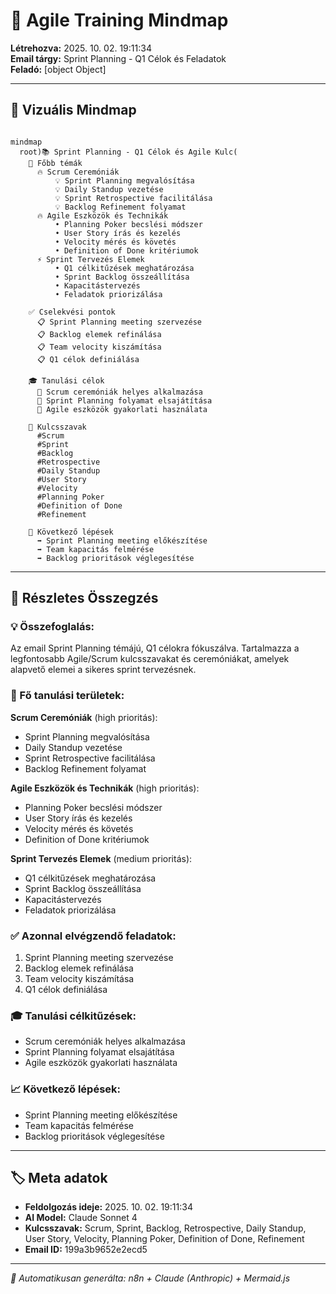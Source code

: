 
# 📧 Agile Training Mindmap
**Létrehozva:** 2025. 10. 02. 19:11:34  
**Email tárgy:** Sprint Planning - Q1 Célok és Feladatok  
**Feladó:** [object Object]  

---

## 🧠 Vizuális Mindmap

```mermaid

mindmap
  root)📚 Sprint Planning - Q1 Célok és Agile Kulc(
    🎯 Főbb témák
      🔥 Scrum Ceremóniák
          💡 Sprint Planning megvalósítása
          💡 Daily Standup vezetése
          💡 Sprint Retrospective facilitálása
          💡 Backlog Refinement folyamat
      🔥 Agile Eszközök és Technikák
          • Planning Poker becslési módszer
          • User Story írás és kezelés
          • Velocity mérés és követés
          • Definition of Done kritériumok
      ⚡ Sprint Tervezés Elemek
          • Q1 célkitűzések meghatározása
          • Sprint Backlog összeállítása
          • Kapacitástervezés
          • Feladatok priorizálása
    
    ✅ Cselekvési pontok
      📋 Sprint Planning meeting szervezése
      📋 Backlog elemek refinálása
      📋 Team velocity kiszámítása
      📋 Q1 célok definiálása
    
    🎓 Tanulási célok
      🎯 Scrum ceremóniák helyes alkalmazása
      🎯 Sprint Planning folyamat elsajátítása
      🎯 Agile eszközök gyakorlati használata
    
    🔑 Kulcsszavak  
      #Scrum
      #Sprint
      #Backlog
      #Retrospective
      #Daily Standup
      #User Story
      #Velocity
      #Planning Poker
      #Definition of Done
      #Refinement
    
    📅 Következő lépések
      ➡️ Sprint Planning meeting előkészítése
      ➡️ Team kapacitás felmérése
      ➡️ Backlog prioritások véglegesítése

```

---

## 📝 Részletes Összegzés

### 💡 Összefoglalás:
Az email Sprint Planning témájú, Q1 célokra fókuszálva. Tartalmazza a legfontosabb Agile/Scrum kulcsszavakat és ceremóniákat, amelyek alapvető elemei a sikeres sprint tervezésnek.

### 🎯 Fő tanulási területek:
**Scrum Ceremóniák** (high prioritás):
- Sprint Planning megvalósítása
- Daily Standup vezetése
- Sprint Retrospective facilitálása
- Backlog Refinement folyamat

**Agile Eszközök és Technikák** (high prioritás):
- Planning Poker becslési módszer
- User Story írás és kezelés
- Velocity mérés és követés
- Definition of Done kritériumok

**Sprint Tervezés Elemek** (medium prioritás):
- Q1 célkitűzések meghatározása
- Sprint Backlog összeállítása
- Kapacitástervezés
- Feladatok priorizálása

### ✅ Azonnal elvégzendő feladatok:
1. Sprint Planning meeting szervezése
2. Backlog elemek refinálása
3. Team velocity kiszámítása
4. Q1 célok definiálása

### 🎓 Tanulási célkitűzések:
- Scrum ceremóniák helyes alkalmazása
- Sprint Planning folyamat elsajátítása
- Agile eszközök gyakorlati használata

### 📈 Következő lépések:
- Sprint Planning meeting előkészítése
- Team kapacitás felmérése
- Backlog prioritások véglegesítése

---

## 🏷️ Meta adatok
- **Feldolgozás ideje:** 2025. 10. 02. 19:11:34
- **AI Model:** Claude Sonnet 4
- **Kulcsszavak:** Scrum, Sprint, Backlog, Retrospective, Daily Standup, User Story, Velocity, Planning Poker, Definition of Done, Refinement
- **Email ID:** 199a3b9652e2ecd5

---
*🤖 Automatikusan generálta: n8n + Claude (Anthropic) + Mermaid.js*
